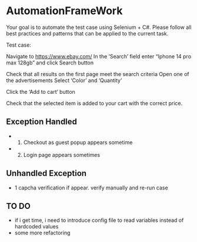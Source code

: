 # AutomationFrameWork

Your goal is to automate the test case using Selenium + C#. Please follow all best practices and patterns that can be applied to the current task.

Test case:


Navigate to https://www.ebay.com/
In the ‘Search’ field enter “Iphone 14 pro max 128gb” and click Search button


Check that all results on the first page meet the search criteria
Open one of the advertisements
Select ‘Color’ and ‘Quantity’


Click the ‘Add to cart’ button


Check that the selected item is added to your cart with the correct price.

## Exception Handled

* 1. Checkout as guest popup appears sometime
* 2. Login page appears sometimes
 
## Unhandled Exception
* 1 capcha verification if appear. verify manually and re-run case

## TO DO
* if i get time, i need to introduce config file to read variables instead of hardcoded values
* some more refactoring
  
